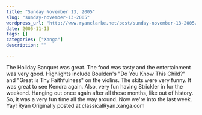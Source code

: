```yaml
---
title: "Sunday November 13, 2005"
slug: "sunday-november-13-2005"
wordpress_url: "http://www.ryanclarke.net/post/sunday-november-13-2005/"
date: 2005-11-13
tags: []
categories: ["Xanga"]
description: ""

---
```


The Holiday Banquet was great. The food was tasty and the entertainment was very good. Highlights include Boulden's "Do You Know This Child?" and "Great is Thy Faithfulness" on the violins. The skits were very funny.
 It was great to see Kendra again. Also, very fun having Strickler in for the weekend. Hanging out once again after all these months, like out of history.
 So, it was a very fun time all the way around. Now we're into the last week. Yay!
 Ryan
Originally posted at classicalRyan.xanga.com
